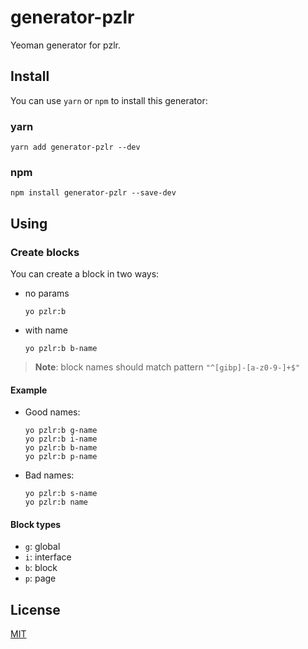 # generator-pzlr

Yeoman generator for pzlr.

## Install

You can use `yarn` or `npm` to install this generator:

### yarn

```
yarn add generator-pzlr --dev
```

### npm

```
npm install generator-pzlr --save-dev
```

## Using

### Create blocks

You can create a block in two ways:

- no params

  ```
  yo pzlr:b
  ```

- with name

  ```
  yo pzlr:b b-name
  ```

> **Note**: block names should match pattern `"^[gibp]-[a-z0-9-]+$"`

#### Example

- Good names:

  ```
  yo pzlr:b g-name
  yo pzlr:b i-name
  yo pzlr:b b-name
  yo pzlr:b p-name
  ```

- Bad names:

  ```
  yo pzlr:b s-name
  yo pzlr:b name
  ```
  
#### Block types
  - `g`: global
  - `i`: interface
  - `b`: block
  - `p`: page

## License

[MIT](https://github.com/pzlr/generator-pzlr/blob/master/LICENSE)
